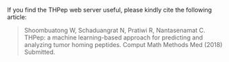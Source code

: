 If you find the THPep web server useful, please kindly cite the following article:

> Shoombuatong W, Schaduangrat N, Pratiwi R, Nantasenamat C. THPep: a machine learning-based approach for predicting and analyzing tumor homing peptides. Comput Math Methods Med (2018) Submitted.
